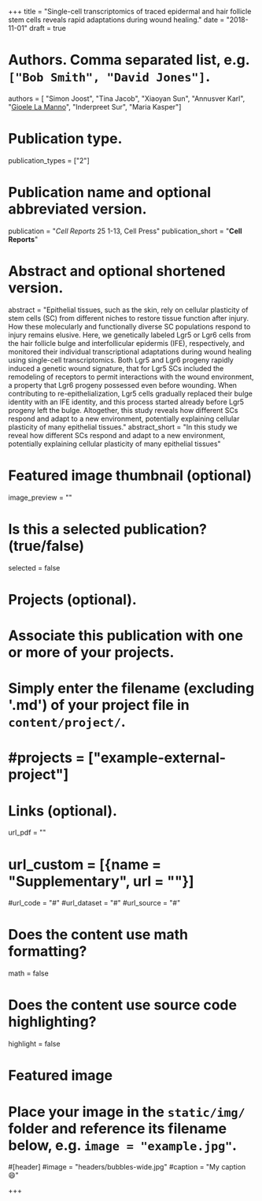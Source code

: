 +++
title = "Single-cell transcriptomics of traced epidermal and hair follicle stem cells reveals rapid adaptations during wound healing."
date = "2018-11-01"
draft = true

# Authors. Comma separated list, e.g. `["Bob Smith", "David Jones"]`.
authors = [
"Simon Joost",
"Tina Jacob",
"Xiaoyan Sun",
"Annusver Karl",
"<u>Gioele La Manno</u>",
"Inderpreet Sur",
"Maria Kasper"]

# Publication type.
publication_types = ["2"]

# Publication name and optional abbreviated version.
publication = "*Cell Reports* 25 1-13, Cell Press"
publication_short = "**Cell Reports**"

# Abstract and optional shortened version.
abstract = "Epithelial tissues, such as the skin, rely on cellular plasticity of stem cells (SC) from different niches to restore tissue function after injury. How these molecularly and functionally diverse SC populations respond to injury remains elusive. Here, we genetically labeled Lgr5 or Lgr6 cells from the hair follicle bulge and interfollicular epidermis (IFE), respectively, and monitored their individual transcriptional adaptations during wound healing using single-cell transcriptomics. Both Lgr5 and Lgr6 progeny rapidly induced a genetic wound signature, that for Lgr5 SCs included the remodeling of receptors to permit interactions with the wound environment, a property that Lgr6 progeny possessed even before wounding. When contributing to re-epithelialization, Lgr5 cells gradually replaced their bulge identity with an IFE identity, and this process started already before Lgr5 progeny left the bulge. Altogether, this study reveals how different SCs respond and adapt to a new environment, potentially explaining cellular plasticity of many epithelial tissues."
abstract_short = "In this study we reveal how different SCs respond and adapt to a new environment, potentially explaining cellular plasticity of many epithelial tissues"

# Featured image thumbnail (optional)
image_preview = ""

# Is this a selected publication? (true/false)
selected = false

# Projects (optional).
#   Associate this publication with one or more of your projects.
#   Simply enter the filename (excluding '.md') of your project file in `content/project/`.
# #projects = ["example-external-project"]

# Links (optional).
url_pdf = ""
# url_custom = [{name = "Supplementary", url = ""}]
#url_code = "#"
#url_dataset = "#"
#url_source = "#"


# Does the content use math formatting?
math = false

# Does the content use source code highlighting?
highlight = false

# Featured image
# Place your image in the `static/img/` folder and reference its filename below, e.g. `image = "example.jpg"`.
#[header]
#image = "headers/bubbles-wide.jpg"
#caption = "My caption :smile:"

+++
